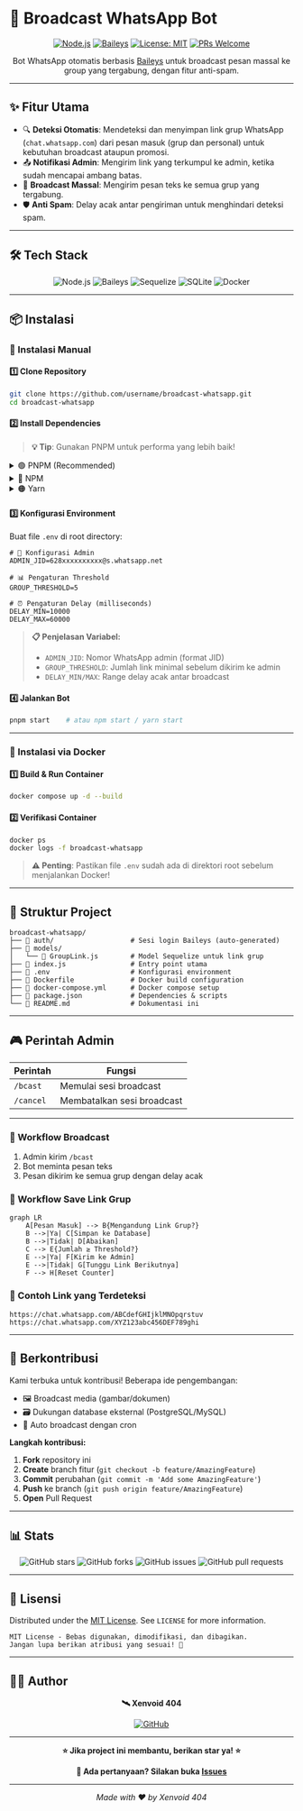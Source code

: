 # 📢 Broadcast WhatsApp Bot

<div align="center">

[![Node.js](https://img.shields.io/badge/Node.js-v18%2B-green?logo=node.js)](https://nodejs.org/)
[![Baileys](https://img.shields.io/badge/Baileys-WhatsApp%20API-blue)](https://github.com/WhiskeySockets/Baileys)
[![License: MIT](https://img.shields.io/badge/License-MIT-yellow.svg)](https://opensource.org/licenses/MIT)
[![PRs Welcome](https://img.shields.io/badge/PRs-welcome-brightgreen.svg)](http://makeapullrequest.com)

Bot WhatsApp otomatis berbasis [Baileys](https://github.com/WhiskeySockets/Baileys) untuk broadcast pesan massal ke group yang tergabung, dengan fitur anti-spam.

</div>

---

## ✨ Fitur Utama

-   🔍 **Deteksi Otomatis**: Mendeteksi dan menyimpan link grup WhatsApp (`chat.whatsapp.com`) dari pesan masuk (grup dan personal) untuk kebutuhan broadcast ataupun promosi.
-   📤 **Notifikasi Admin**: Mengirim link yang terkumpul ke admin, ketika sudah mencapai ambang batas.
-   📢 **Broadcast Massal**: Mengirim pesan teks ke semua grup yang tergabung.
-   🛡️ **Anti Spam**: Delay acak antar pengiriman untuk menghindari deteksi spam.

---

## 🛠️ Tech Stack

<div align="center">
  
![Node.js](https://img.shields.io/badge/-Node.js-339933?logo=node.js&logoColor=white)
![Baileys](https://img.shields.io/badge/-Baileys-25D366?logo=whatsapp&logoColor=white)
![Sequelize](https://img.shields.io/badge/-Sequelize-52B0E7?logo=sequelize&logoColor=white)
![SQLite](https://img.shields.io/badge/-SQLite-003B57?logo=sqlite&logoColor=white)
![Docker](https://img.shields.io/badge/-Docker-2496ED?logo=docker&logoColor=white)

</div>

---

## 📦 Instalasi

### 🚀 Instalasi Manual

#### 1️⃣ Clone Repository

```bash
git clone https://github.com/username/broadcast-whatsapp.git
cd broadcast-whatsapp
```

#### 2️⃣ Install Dependencies

> **💡 Tip**: Gunakan PNPM untuk performa yang lebih baik!

<details>
<summary>🟢 PNPM (Recommended)</summary>

```bash
pnpm install
```

</details>

<details>
<summary>🔵 NPM</summary>

```bash
npm install
```

</details>

<details>
<summary>🟠 Yarn</summary>

```bash
yarn install
```

</details>

#### 3️⃣ Konfigurasi Environment

Buat file `.env` di root directory:

```env
# 🔑 Konfigurasi Admin
ADMIN_JID=628xxxxxxxxxx@s.whatsapp.net

# 📊 Pengaturan Threshold
GROUP_THRESHOLD=5

# ⏰ Pengaturan Delay (milliseconds)
DELAY_MIN=10000
DELAY_MAX=60000
```

> **📋 Penjelasan Variabel:**
>
> -   `ADMIN_JID`: Nomor WhatsApp admin (format JID)
> -   `GROUP_THRESHOLD`: Jumlah link minimal sebelum dikirim ke admin
> -   `DELAY_MIN/MAX`: Range delay acak antar broadcast

#### 4️⃣ Jalankan Bot

```bash
pnpm start    # atau npm start / yarn start
```

---

### 🐳 Instalasi via Docker

#### 1️⃣ Build & Run Container

```bash
docker compose up -d --build
```

#### 2️⃣ Verifikasi Container

```bash
docker ps
docker logs -f broadcast-whatsapp
```

> **⚠️ Penting**: Pastikan file `.env` sudah ada di direktori root sebelum menjalankan Docker!

---

## 📁 Struktur Project

```
broadcast-whatsapp/
├── 📁 auth/                   # Sesi login Baileys (auto-generated)
├── 📁 models/
│   └── 📄 GroupLink.js        # Model Sequelize untuk link grup
├── 📄 index.js                # Entry point utama
├── 📄 .env                    # Konfigurasi environment
├── 📄 Dockerfile              # Docker build configuration
├── 📄 docker-compose.yml      # Docker compose setup
├── 📄 package.json            # Dependencies & scripts
└── 📄 README.md               # Dokumentasi ini
```

---

## 🎮 Perintah Admin

| Perintah  | Fungsi                     |
| --------- | -------------------------- |
| `/bcast`  | Memulai sesi broadcast     |
| `/cancel` | Membatalkan sesi broadcast |

---

### 📢 Workflow Broadcast

1. Admin kirim `/bcast`
2. Bot meminta pesan teks
3. Pesan dikirim ke semua grup dengan delay acak

### 🔄 Workflow Save Link Grup

```mermaid
graph LR
    A[Pesan Masuk] --> B{Mengandung Link Grup?}
    B -->|Ya| C[Simpan ke Database]
    B -->|Tidak| D[Abaikan]
    C --> E{Jumlah ≥ Threshold?}
    E -->|Ya| F[Kirim ke Admin]
    E -->|Tidak| G[Tunggu Link Berikutnya]
    F --> H[Reset Counter]
```

### 🧲 Contoh Link yang Terdeteksi

```
https://chat.whatsapp.com/ABCdefGHIjklMNOpqrstuv
https://chat.whatsapp.com/XYZ123abc456DEF789ghi
```

---

## 🤝 Berkontribusi

Kami terbuka untuk kontribusi! Beberapa ide pengembangan:

-   🖼️ Broadcast media (gambar/dokumen)
-   🗃️ Dukungan database eksternal (PostgreSQL/MySQL)
-   📢 Auto broadcast dengan cron

**Langkah kontribusi:**

1. **Fork** repository ini
2. **Create** branch fitur (`git checkout -b feature/AmazingFeature`)
3. **Commit** perubahan (`git commit -m 'Add some AmazingFeature'`)
4. **Push** ke branch (`git push origin feature/AmazingFeature`)
5. **Open** Pull Request

---

## 📊 Stats

<div align="center">

![GitHub stars](https://img.shields.io/github/stars/xenvoid404/broadcast-whatsapp?style=social)
![GitHub forks](https://img.shields.io/github/forks/xenvoid404/broadcast-whatsapp?style=social)
![GitHub issues](https://img.shields.io/github/issues/xenvoid404/broadcast-whatsapp)
![GitHub pull requests](https://img.shields.io/github/issues-pr/xenvoid404/broadcast-whatsapp)

</div>

---

## 📜 Lisensi

Distributed under the [MIT License](LICENSE). See `LICENSE` for more information.

```
MIT License - Bebas digunakan, dimodifikasi, dan dibagikan.
Jangan lupa berikan atribusi yang sesuai! 🙏
```

---

## 👨‍💻 Author

<div align="center">

**🛰️ Xenvoid 404**

[![GitHub](https://img.shields.io/badge/GitHub-100000?style=for-the-badge&logo=github&logoColor=white)](https://github.com/xenvoid404)

</div>

---

<div align="center">

**⭐ Jika project ini membantu, berikan star ya! ⭐**

**💬 Ada pertanyaan? Silakan buka [Issues](https://github.com/username/broadcast-whatsapp/issues)**

---

_Made with ❤️ by Xenvoid 404_

</div>
